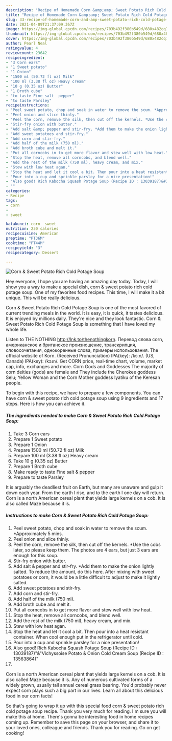 ```yaml
---
description: "Recipe of Homemade Corn &amp;amp; Sweet Potato Rich Cold Potage Soup"
title: "Recipe of Homemade Corn &amp;amp; Sweet Potato Rich Cold Potage Soup"
slug: 33-recipe-of-homemade-corn-and-amp-sweet-potato-rich-cold-potage-soup
date: 2021-04-09T21:37:09.367Z
image: https://img-global.cpcdn.com/recipes/703b492f380b549d/680x482cq70/corn-sweet-potato-rich-cold-potage-soup-recipe-main-photo.jpg
thumbnail: https://img-global.cpcdn.com/recipes/703b492f380b549d/680x482cq70/corn-sweet-potato-rich-cold-potage-soup-recipe-main-photo.jpg
cover: https://img-global.cpcdn.com/recipes/703b492f380b549d/680x482cq70/corn-sweet-potato-rich-cold-potage-soup-recipe-main-photo.jpg
author: Pearl Neal
ratingvalue: 4
reviewcount: 23642
recipeingredient:
- "3 Corn ears"
- "1 Sweet potato"
- "1 Onion"
- "1500 ml (50.72 fl oz) Milk"
- "100 ml (3.38 fl oz) Heavy cream"
- "10 g (0.35 oz) Butter"
- "1 Broth cube"
- "to taste Fine salt  pepper"
- "to taste Parsley"
recipeinstructions:
- "Peel sweet potato, chop and soak in water to remove the scum. *Approximately 5 mins."
- "Peel onion and slice thinly."
- "Peel the corn, remove the silk, then cut off the kernels. *Use the cobs later, so please keep them. The photos are 4 ears, but just 3 ears are enough for this soup."
- "Stir-fry onion with butter."
- "Add salt &amp; pepper and stir-fry. *Add them to make the onion lightly salted. To reduce the amount, do this here. After mixing with sweet potatoes or corn, it would be a little difficult to adjust to make it lightly salted."
- "Add sweet potatoes and stir-fry."
- "Add corn and stir-fry."
- "Add half of the milk (750 ml)."
- "Add broth cube and melt it."
- "Put all corncobs in to get more flavor and stew well with low heat."
- "Stop the heat, remove all corncobs, and blend well."
- "Add the rest of the milk (750 ml), heavy cream, and mix."
- "Stew with low heat agan."
- "Stop the heat and let it cool a bit. Then pour into a heat resistant container. When cool enough put in the refrigerator until cold."
- "Pour into a cup and sprinkle parsley for a nice presentation!"
- "Also good! Rich Kabocha Squash Potage Soup (Recipe ID : 13039187)&#34;&amp;&#34;Vichyssoise Potato &amp; Onion Cold Cream Soup (Recipe ID : 13563864)&#34;"
- ""
categories:
- Recipe
tags:
- corn
- 
- sweet

katakunci: corn  sweet 
nutrition: 230 calories
recipecuisine: American
preptime: "PT36M"
cooktime: "PT44M"
recipeyield: "3"
recipecategory: Dessert

---
```



![Corn &amp; Sweet Potato Rich Cold Potage Soup](https://img-global.cpcdn.com/recipes/703b492f380b549d/680x482cq70/corn-sweet-potato-rich-cold-potage-soup-recipe-main-photo.jpg)

Hey everyone, I hope you are having an amazing day today. Today, I will show you a way to make a special dish, corn &amp; sweet potato rich cold potage soup. One of my favorites food recipes. This time, I will make it a bit unique. This will be really delicious.

Corn &amp; Sweet Potato Rich Cold Potage Soup is one of the most favored of current trending meals in the world. It is easy, it is quick, it tastes delicious. It is enjoyed by millions daily. They're nice and they look fantastic. Corn &amp; Sweet Potato Rich Cold Potage Soup is something that I have loved my whole life.

Listen to THE NOTHING http://lnk.to/thenothingkorn. Перевод слова corn, американское и британское произношение, транскрипция, словосочетания, однокоренные слова, примеры использования. The official website of Korn. (Received Pronunciation) IPA(key): /kɔːn/. (US, Canada) IPA(key): /kɔɹn/. Get CORN price, real-time chart, volume, market cap, info, exchanges and more. Corn Gods and Goddesses The majority of corn deities (gods) are female and They include the Cherokee goddess Selu; Yellow Woman and the Corn Mother goddess Iyatiku of the Keresan people.


To begin with this recipe, we have to prepare a few components. You can have corn &amp; sweet potato rich cold potage soup using 9 ingredients and 17 steps. Here is how you can achieve it.

<!--inarticleads1-->

##### The ingredients needed to make Corn &amp; Sweet Potato Rich Cold Potage Soup:

1. Take 3 Corn ears
1. Prepare 1 Sweet potato
1. Prepare 1 Onion
1. Prepare 1500 ml (50.72 fl oz) Milk
1. Prepare 100 ml (3.38 fl oz) Heavy cream
1. Take 10 g (0.35 oz) Butter
1. Prepare 1 Broth cube
1. Make ready to taste Fine salt &amp; pepper
1. Prepare to taste Parsley


It is arguably the deadliest fruit on Earth, but many are unaware and gulp it down each year. From the earth I rise, and to the earth I one day will return. Corn is a north American cereal plant that yields large kernels on a cob. It is also called Maze because it is. 

<!--inarticleads2-->

##### Instructions to make Corn &amp; Sweet Potato Rich Cold Potage Soup:

1. Peel sweet potato, chop and soak in water to remove the scum. *Approximately 5 mins.
1. Peel onion and slice thinly.
1. Peel the corn, remove the silk, then cut off the kernels. *Use the cobs later, so please keep them. The photos are 4 ears, but just 3 ears are enough for this soup.
1. Stir-fry onion with butter.
1. Add salt &amp; pepper and stir-fry. *Add them to make the onion lightly salted. To reduce the amount, do this here. After mixing with sweet potatoes or corn, it would be a little difficult to adjust to make it lightly salted.
1. Add sweet potatoes and stir-fry.
1. Add corn and stir-fry.
1. Add half of the milk (750 ml).
1. Add broth cube and melt it.
1. Put all corncobs in to get more flavor and stew well with low heat.
1. Stop the heat, remove all corncobs, and blend well.
1. Add the rest of the milk (750 ml), heavy cream, and mix.
1. Stew with low heat agan.
1. Stop the heat and let it cool a bit. Then pour into a heat resistant container. When cool enough put in the refrigerator until cold.
1. Pour into a cup and sprinkle parsley for a nice presentation!
1. Also good! Rich Kabocha Squash Potage Soup (Recipe ID : 13039187)&#34;&amp;&#34;Vichyssoise Potato &amp; Onion Cold Cream Soup (Recipe ID : 13563864)&#34;
1. 


Corn is a north American cereal plant that yields large kernels on a cob. It is also called Maze because it is. Any of numerous cultivated forms of a widely grown, usually tall annual cereal grass bearing. You&#39;d probably never expect corn plays such a big part in our lives. Learn all about this delicious food in our corn facts! 

So that's going to wrap it up with this special food corn &amp; sweet potato rich cold potage soup recipe. Thank you very much for reading. I'm sure you will make this at home. There's gonna be interesting food in home recipes coming up. Remember to save this page on your browser, and share it to your loved ones, colleague and friends. Thank you for reading. Go on get cooking!
